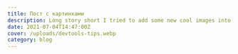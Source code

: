 ```yaml
---
title: Пост с картинками
description: Long story short I tried to add some new cool images into my code post. See what's happened.
date: 2021-07-04T14:47:00Z
cover: /uploads/devtools-tips.webp
category: blog
---
```


<PostImage src="/uploads/code-snapshot-1.png" caption="My super image" />
